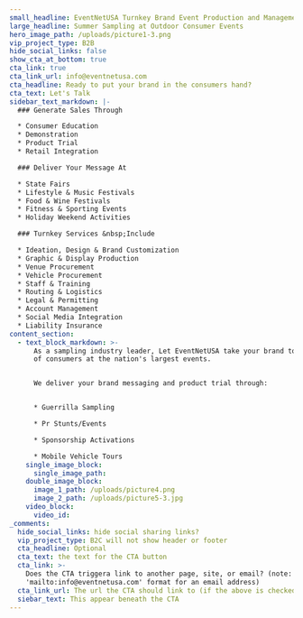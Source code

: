 ```yaml
---
small_headline: EventNetUSA Turnkey Brand Event Production and Management
large_headline: Summer Sampling at Outdoor Consumer Events
hero_image_path: /uploads/picture1-3.png
vip_project_type: B2B
hide_social_links: false
show_cta_at_bottom: true
cta_link: true
cta_link_url: info@eventnetusa.com
cta_headline: Ready to put your brand in the consumers hand?
cta_text: Let's Talk
sidebar_text_markdown: |-
  ### Generate Sales Through

  * Consumer Education
  * Demonstration
  * Product Trial
  * Retail Integration

  ### Deliver Your Message At

  * State Fairs
  * Lifestyle & Music Festivals
  * Food & Wine Festivals
  * Fitness & Sporting Events
  * Holiday Weekend Activities

  ### Turnkey Services &nbsp;Include

  * Ideation, Design & Brand Customization
  * Graphic & Display Production
  * Venue Procurement
  * Vehicle Procurement
  * Staff & Training
  * Routing & Logistics
  * Legal & Permitting
  * Account Management
  * Social Media Integration
  * Liability Insurance
content_section:
  - text_block_markdown: >-
      As a sampling industry leader, Let EventNetUSA take your brand to millions
      of consumers at the nation's largest events.


      We deliver your brand messaging and product trial through:


      * Guerrilla Sampling

      * Pr Stunts/Events

      * Sponsorship Activations

      * Mobile Vehicle Tours
    single_image_block:
      single_image_path:
    double_image_block:
      image_1_path: /uploads/picture4.png
      image_2_path: /uploads/picture5-3.jpg
    video_block:
      video_id:
_comments:
  hide_social_links: hide social sharing links?
  vip_project_type: B2C will not show header or footer
  cta_headline: Optional
  cta_text: the text for the CTA button
  cta_link: >-
    Does the CTA triggera link to another page, site, or email? (note: use
    'mailto:info@eventnetusa.com' format for an email address)
  cta_link_url: The url the CTA should link to (if the above is checked)
  siebar_text: This appear beneath the CTA
---
```

